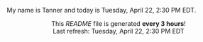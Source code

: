 My name is Tanner and today is Tuesday, April 22, 2:30 PM EDT.

<p align="center">This <i>README</i> file is generated <b>every 3 hours</b>!</br>Last refresh: Tuesday, April 22, 2:30 PM EDT<br /></p>
